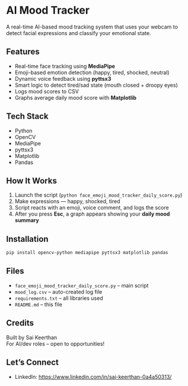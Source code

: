 # AI Mood Tracker

A real-time AI-based mood tracking system that uses your webcam to detect facial expressions and classify your emotional state.

## Features

- Real-time face tracking using **MediaPipe**
- Emoji-based emotion detection (happy, tired, shocked, neutral)
- Dynamic voice feedback using **pyttsx3**
- Smart logic to detect tired/sad state (mouth closed + droopy eyes)
- Logs mood scores to CSV
- Graphs average daily mood score with **Matplotlib**

## Tech Stack

- Python
- OpenCV
- MediaPipe
- pyttsx3
- Matplotlib
- Pandas

## How It Works

1. Launch the script (`python face_emoji_mood_tracker_daily_score.py`)
2. Make expressions — happy, shocked, tired
3. Script reacts with an emoji, voice comment, and logs the score
4. After you press **Esc**, a graph appears showing your **daily mood summary**

## Installation

```bash
pip install opencv-python mediapipe pyttsx3 matplotlib pandas
```

## Files

- `face_emoji_mood_tracker_daily_score.py` – main script
- `mood_log.csv` – auto-created log file
- `requirements.txt` – all libraries used
- `README.md` – this file

## Credits

Built by Sai Keerthan  
For AI/dev roles – open to opportunities!

## Let’s Connect

- LinkedIn: https://www.linkedin.com/in/sai-keerthan-0a4a50313/


